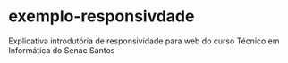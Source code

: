 # exemplo-responsivdade
Explicativa introdutória de responsividade para web do curso Técnico em Informática do Senac Santos
